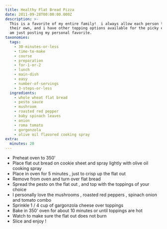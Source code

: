 ```yaml
---
title: Healthy Flat Bread Pizza
date: 2011-09-28T00:00:00.000Z
description: >-
  This is a favorite of my entire family!  i always allow each person to make
  their own, and i have other topping options available for the picky eaters.  i
  am just posting my personal favorite.
taxonomies:
  tags:
    - 30-minutes-or-less
    - time-to-make
    - course
    - preparation
    - for-1-or-2
    - lunch
    - main-dish
    - easy
    - number-of-servings
    - 3-steps-or-less
  ingredients:
    - whole wheat flat bread
    - pesto sauce
    - mushroom
    - roasted red pepper
    - baby spinach leaves
    - onion
    - roma tomato
    - gorgonzola
    - olive oil flavored cooking spray
extra:
  minutes: 20
---
```

 - Preheat oven to 350'
 - Place flat out bread on cookie sheet and spray lightly with olive oil cooking spray
 - Place in oven for 5 minutes , just to crisp up the flat out
 - Remove from oven and turn over flat bread
 - Spread the pesto on the flat out , and top with the toppings of your choice
 - I personally love the mushrooms , roasted red peppers , spinach onion and tomato combo
 - Sprinkle 1 / 4 cup of gargonzola cheese over toppings
 - Bake in 350' oven for about 10 minutes or until toppings are hot
 - Watch to make sure the flat out does not burn
 - Slice and enjoy !
